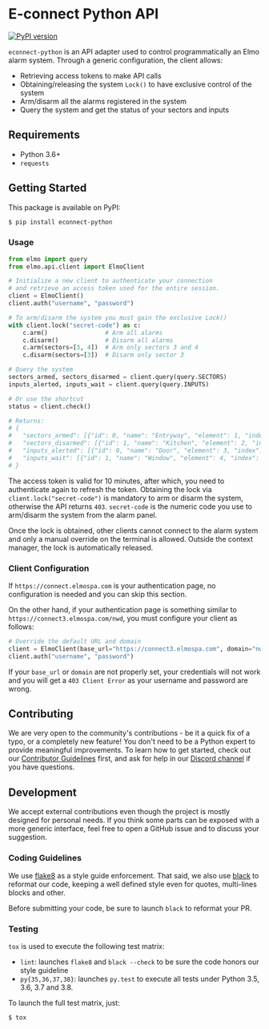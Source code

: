 # E-connect Python API

[![PyPI version](https://badge.fury.io/py/econnect-python.svg)](https://badge.fury.io/py/econnect-python)

`econnect-python` is an API adapter used to control programmatically an Elmo alarm system.
Through a generic configuration, the client allows:

* Retrieving access tokens to make API calls
* Obtaining/releasing the system `Lock()` to have exclusive control of the system
* Arm/disarm all the alarms registered in the system
* Query the system and get the status of your sectors and inputs

## Requirements

* Python 3.6+
* `requests`

## Getting Started

This package is available on PyPI:

```bash
$ pip install econnect-python
```

### Usage

```python
from elmo import query
from elmo.api.client import ElmoClient

# Initialize a new client to authenticate your connection
# and retrieve an access token used for the entire session.
client = ElmoClient()
client.auth("username", "password")

# To arm/disarm the system you must gain the exclusive Lock()
with client.lock("secret-code") as c:
    c.arm()                # Arm all alarms
    c.disarm()             # Disarm all alarms
    c.arm(sectors=[3, 4])  # Arm only sectors 3 and 4
    c.disarm(sectors=[3])  # Disarm only sector 3

# Query the system
sectors_armed, sectors_disarmed = client.query(query.SECTORS)
inputs_alerted, inputs_wait = client.query(query.INPUTS)

# Or use the shortcut
status = client.check()

# Returns:
# {
#   "sectors_armed": [{"id": 0, "name": "Entryway", "element": 1, "index": 0}, ...],
#   "sectors_disarmed": [{"id": 1, "name": "Kitchen", "element": 2, "index": 1}, ...],
#   "inputs_alerted": [{"id": 0, "name": "Door", "element": 3, "index": 0}, ...],
#   "inputs_wait": [{"id": 1, "name": "Window", "element": 4, "index": 1}, ...],
# }
```

The access token is valid for 10 minutes, after which, you need to authenticate again to
refresh the token. Obtaining the lock via `client.lock("secret-code")` is mandatory to arm or
disarm the system, otherwise the API returns `403`. `secret-code` is the numeric code you
use to arm/disarm the system from the alarm panel.

Once the lock is obtained, other clients cannot connect to the alarm system and only a
manual override on the terminal is allowed. Outside the context manager, the lock is
automatically released.

### Client Configuration

If `https://connect.elmospa.com` is your authentication page, no configuration is needed
and you can skip this section.

On the other hand, if your authentication page is something similar to
`https://connect3.elmospa.com/nwd`, you must configure your client as follows:

```python
# Override the default URL and domain
client = ElmoClient(base_url="https://connect3.elmospa.com", domain="nwd")
client.auth("username", "password")
```

If your `base_url` or `domain` are not properly set, your credentials will not work
and you will get a `403 Client Error` as your username and password are wrong.

## Contributing

We are very open to the community's contributions - be it a quick fix of a typo, or a completely new feature!
You don't need to be a Python expert to provide meaningful improvements. To learn how to get started, check
out our [Contributor Guidelines](https://github.com/palazzem/econnect-python/blob/main/CONTRIBUTING.md) first,
and ask for help in our [Discord channel](https://discord.gg/NSmAPWw8tE) if you have questions.

## Development

We accept external contributions even though the project is mostly designed for personal
needs. If you think some parts can be exposed with a more generic interface, feel free
to open a GitHub issue and to discuss your suggestion.

### Coding Guidelines

We use [flake8][1] as a style guide enforcement. That said, we also use [black][2] to
reformat our code, keeping a well defined style even for quotes, multi-lines blocks and
other.

Before submitting your code, be sure to launch `black` to reformat your PR.

[1]: https://pypi.org/project/flake8/
[2]: https://github.com/ambv/black

### Testing

`tox` is used to execute the following test matrix:
* `lint`: launches `flake8` and `black --check` to be sure the code honors our style
  guideline
* `py{35,36,37,38}`: launches `py.test` to execute all tests under Python 3.5, 3.6, 3.7
  and 3.8.

To launch the full test matrix, just:

```bash
$ tox
```
